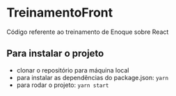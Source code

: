 # TreinamentoFront
Código referente ao treinamento de Enoque sobre React

## Para instalar o projeto
- clonar o repositório para máquina local
- para instalar as dependências do package.json: ```yarn```
- para rodar o projeto: ```yarn start```
